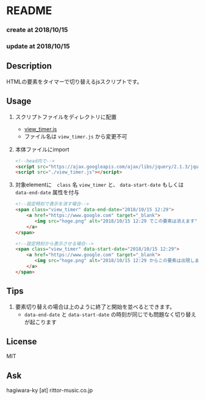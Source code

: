 # README

### create at 2018/10/15
### update at 2018/10/15

## Description
HTMLの要素をタイマーで切り替えるjsスクリプトです。

## Usage
1. スクリプトファイルをディレクトリに配置
    + [view_timer.js](https://github.com/KyosukeHAGIWARA/js_timer/blob/master/view_timer.js)
    + ファイル名は `view_timer.js` から変更不可
1. 本体ファイルにimport

    ```HTML
    <!--head内で-->
    <script src="https://ajax.googleapis.com/ajax/libs/jquery/2.1.3/jquery.min.js"></script>
    <script src="./view_timer.js"></script>
    ```
1. 対象elementに　`class` 名 `view_timer` と、 `data-start-date` もしくは `data-end-date` 属性を付与

    ```HTML
    <!--設定時刻で表示を消す場合-->
    <span class="view_timer" data-end-date="2018/10/15 12:29">
        <a href="https://www.google.com" target="_blank">
           <img src="hoge.png" alt="2018/10/15 12:29 でこの要素は消えます" />
        </a>
    </span>    

    <!--設定時刻から表示させる場合-->
    <span class="view_timer" data-start-date="2018/10/15 12:29">
        <a href="https://www.google.com" target="_blank">
           <img src="hoge.png" alt="2018/10/15 12:29 からこの要素は出現します" />
        </a>
    </span>
    ```
    
## Tips
1. 要素切り替えの場合は上のように終了と開始を並べるとできます。
    + `data-end-date` と `data-start-date` の時刻が同じでも問題なく切り替えが起こります
    
## License
MIT

## Ask
hagiwara-ky [at] rittor-music.co.jp